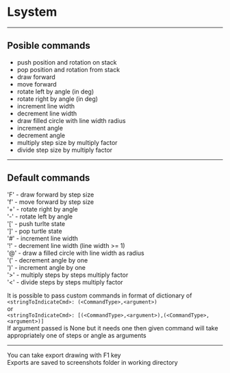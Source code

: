 # Lsystem
--------------------
## Posible commands

- push position and rotation on stack
- pop position and rotation from stack
- draw forward
- move forward
- rotate left by angle (in deg)
- rotate right by angle (in deg)
- increment line width
- decrement line width
- draw filled circle with line width radius
- increment angle
- decrement angle
- multiply step size by multiply factor
- divide step size by multiply factor

--------------------

## Default commands
'F' - draw forward by step size\
'f' - move forward by step size\
'+' - rotate right by angle\
'-' - rotate left by angle\
'[' - push turlte state\
']' - pop turtle state\
'#' - increment line width\
'!' - decrement line width (line width >= 1)\
'@' - draw a filled circle with line width as radius\
'(' - decrement angle by one\
')' - increment angle by one\
'>' - multiply steps by steps multiply factor\
'<' - divide steps by steps multiply factor

It is possible to pass custom commands in format of dictionary of\
`<stringToIndicateCmd>: (<CommandType>,<argument>)`\
or\
`<stringToIndicateCmd>: [(<CommandType>,<argument>),(<CommandType>,<argument>)]`\
If argument passed is None but it needs one then given command will take appropriately one of steps or angle as arguments

---------------------------------

You can take export drawing with F1 key\
Exports are saved to screenshots folder in working directory
